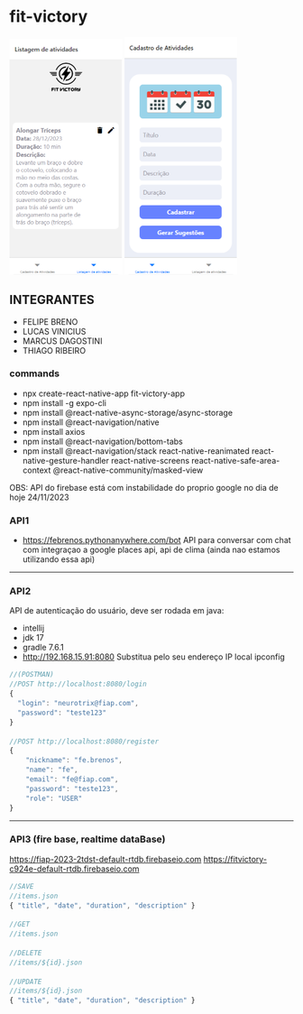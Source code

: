 # fit-victory

<p>
  <img src="./listActivity.png" width="200" title="hover text">
  <img src="./registerActivity.png" width="200" title="hover text">
</p>

## INTEGRANTES
- FELIPE BRENO
- LUCAS VINICIUS
- MARCUS DAGOSTINI
- THIAGO RIBEIRO

### commands
- npx create-react-native-app fit-victory-app
- npm install -g expo-cli
- npm install @react-native-async-storage/async-storage
- npm install @react-navigation/native
- npm install axios
- npm install @react-navigation/bottom-tabs
- npm install @react-navigation/stack react-native-reanimated react-native-gesture-handler react-native-screens react-native-safe-area-context @react-native-community/masked-view


OBS: API do firebase está com instabilidade do proprio google no dia de hoje 24/11/2023

### API1
- https://febrenos.pythonanywhere.com/bot
API para conversar com chat com integraçao a google places api, api de clima (ainda nao estamos utilizando essa api)



---

### API2

API de autenticação do usuário, deve ser rodada em java:
- intellij
- jdk 17
- gradle 7.6.1
- http://192.168.15.91:8080 Substitua pelo seu endereço IP local ipconfig

```js
//(POSTMAN)
//POST http://localhost:8080/login
{
  "login": "neurotrix@fiap.com",
  "password": "teste123"
}

//POST http://localhost:8080/register
{
    "nickname": "fe.brenos",
    "name": "fe",
    "email": "fe@fiap.com",
    "password": "teste123",
    "role": "USER"
}
```
---

### API3 (fire base, realtime dataBase)

https://fiap-2023-2tdst-default-rtdb.firebaseio.com
https://fitvictory-c924e-default-rtdb.firebaseio.com

```js
//SAVE
//items.json
{ "title", "date", "duration", "description" }

//GET
//items.json

//DELETE
//items/${id}.json

//UPDATE
//items/${id}.json
{ "title", "date", "duration", "description" }
```

